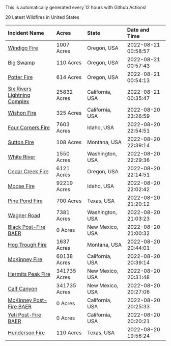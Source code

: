 This is automatically generated every 12 hours with Github Actions!

20 Latest Wildfires in United States

 | Incident Name | Acres | State | Date and Time |
|:---|:---|:---|:---|
| [Windigo Fire](https://inciweb.nwcg.gov/incident/8292/) | 1007 Acres | Oregon, USA | 2022-08-21 00:58:57 |
| [Big Swamp](https://inciweb.nwcg.gov/incident/8323/) | 110 Acres | Oregon, USA | 2022-08-21 00:57:43 |
| [Potter Fire](https://inciweb.nwcg.gov/incident/8291/) | 614 Acres | Oregon, USA | 2022-08-21 00:54:13 |
| [Six Rivers Lightning Complex](https://inciweb.nwcg.gov/incident/8312/) | 25832 Acres | California, USA | 2022-08-21 00:35:47 |
| [Wishon Fire](https://inciweb.nwcg.gov/incident/8336/) | 325 Acres | California, USA | 2022-08-20 23:26:59 |
| [Four Corners Fire](https://inciweb.nwcg.gov/incident/8331/) | 7603 Acres | Idaho, USA | 2022-08-20 22:54:51 |
| [Sutton Fire](https://inciweb.nwcg.gov/incident/8335/) | 108 Acres | Montana, USA | 2022-08-20 22:39:14 |
| [White River ](https://inciweb.nwcg.gov/incident/8329/) | 1550 Acres | Washington, USA | 2022-08-20 22:29:36 |
| [Cedar Creek Fire](https://inciweb.nwcg.gov/incident/8307/) | 6121 Acres | Oregon, USA | 2022-08-20 22:14:51 |
| [Moose Fire](https://inciweb.nwcg.gov/incident/8249/) | 92219 Acres | Idaho, USA | 2022-08-20 22:02:42 |
| [Pine Pond Fire](https://inciweb.nwcg.gov/incident/8324/) | 700 Acres | Texas, USA | 2022-08-20 21:20:12 |
| [Wagner Road](https://inciweb.nwcg.gov/incident/8344/) | 7381 Acres | Washington, USA | 2022-08-20 21:03:23 |
| [Black Post-Fire BAER](https://inciweb.nwcg.gov/incident/8144/) | 0 Acres | New Mexico, USA | 2022-08-20 21:00:32 |
| [Hog Trough Fire](https://inciweb.nwcg.gov/incident/8258/) | 1637 Acres | Montana, USA | 2022-08-20 20:44:01 |
| [McKinney Fire](https://inciweb.nwcg.gov/incident/8287/) | 60138 Acres | California, USA | 2022-08-20 20:39:14 |
| [Hermits Peak Fire](https://inciweb.nwcg.gov/incident/8049/) | 341735 Acres | New Mexico, USA | 2022-08-20 20:31:48 |
| [Calf Canyon](https://inciweb.nwcg.gov/incident/8069/) | 341735 Acres | New Mexico, USA | 2022-08-20 20:27:06 |
| [McKinney Post-Fire BAER](https://inciweb.nwcg.gov/incident/8345/) | 0 Acres | California, USA | 2022-08-20 20:25:33 |
| [Yeti Post-Fire BAER](https://inciweb.nwcg.gov/incident/8347/) | 0 Acres | California, USA | 2022-08-20 20:20:21 |
| [Henderson Fire](https://inciweb.nwcg.gov/incident/8346/) | 110 Acres | Texas, USA | 2022-08-20 19:56:24 |
